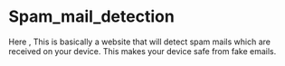 # Spam_mail_detection
Here , This is basically a website that will detect spam mails which are received on your device. This makes your device safe from fake emails.
